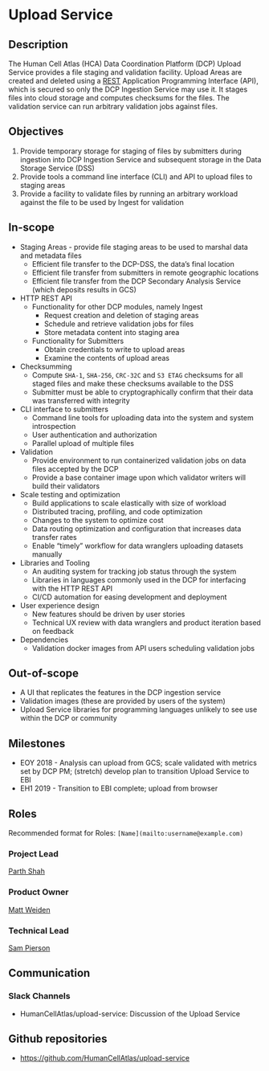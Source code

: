 # Upload Service

## Description
The Human Cell Atlas (HCA) Data Coordination Platform (DCP) Upload Service provides a file staging and validation facility. Upload Areas are created and deleted using a [REST](https://en.wikipedia.org/wiki/Representational_state_transfer) Application Programming Interface (API), which is secured so only the DCP Ingestion Service may use it. It stages files into cloud storage and computes checksums for the files. The validation service can run arbitrary validation jobs against files.

## Objectives
1. Provide temporary storage for staging of files by submitters during ingestion into DCP Ingestion Service and subsequent storage in the Data Storage Service (DSS)
1. Provide tools a command line interface (CLI) and API to upload files to staging areas
1. Provide a facility to validate files by running an arbitrary workload against the file to be used by Ingest for validation

## In-scope
* Staging Areas - provide file staging areas to be used to marshal data and metadata files
    * Efficient file transfer to the DCP-DSS, the data’s final location
    * Efficient file transfer from submitters in remote geographic locations
    * Efficient file transfer from the DCP Secondary Analysis Service (which deposits results in GCS)
* HTTP REST API
    * Functionality for other DCP modules, namely Ingest
        * Request creation and deletion of staging areas
        * Schedule and retrieve validation jobs for files
        * Store metadata content into staging area
    * Functionality for Submitters
        * Obtain credentials to write to upload areas
        * Examine the contents of upload areas
* Checksumming
    * Compute `SHA-1`, `SHA-256`, `CRC-32C` and `S3 ETAG` checksums for all staged files and make these checksums available to the DSS
    * Submitter must be able to cryptographically confirm that their data was transferred with integrity
* CLI interface to submitters
    * Command line tools for uploading data into the system and system introspection
    * User authentication and authorization
    * Parallel upload of multiple files
* Validation
    * Provide environment to run containerized validation jobs on data files accepted by the DCP
    * Provide a base container image upon which validator writers will build their validators
* Scale testing and optimization
    * Build applications to scale elastically with size of workload
    * Distributed tracing, profiling, and code optimization
    * Changes to the system to optimize cost
    * Data routing optimization and configuration that increases data transfer rates
    * Enable “timely” workflow for data wranglers uploading datasets manually
* Libraries and Tooling
    * An auditing system for tracking job status through the system
    * Libraries in languages commonly used in the DCP for interfacing with the HTTP REST API
    * CI/CD automation for easing development and deployment
* User experience design
    * New features should be driven by user stories
    * Technical UX review with data wranglers and product iteration based on feedback
* Dependencies
    * Validation docker images from API users scheduling validation jobs

## Out-of-scope
* A UI that replicates the features in the DCP ingestion service
* Validation images (these are provided by users of the system)
* Upload Service libraries for programming languages unlikely to see use within the DCP or community

## Milestones
* EOY 2018 - Analysis can upload from GCS; scale validated with metrics set by DCP PM; (stretch) develop plan to transition Upload Service to EBI
* EH1 2019 - Transition to EBI complete; upload from browser

## Roles

Recommended format for Roles: `[Name](mailto:username@example.com)`

### Project Lead
[Parth Shah](mailto:pshah@chanzuckerberg.com)

### Product Owner
[Matt Weiden](mailto:mweiden@chanzuckerberg.com)

### Technical Lead
[Sam Pierson](mailto:spierson@chanzuckerberg.com)

## Communication

### Slack Channels

* HumanCellAtlas/upload-service: Discussion of the Upload Service

## Github repositories

* https://github.com/HumanCellAtlas/upload-service
